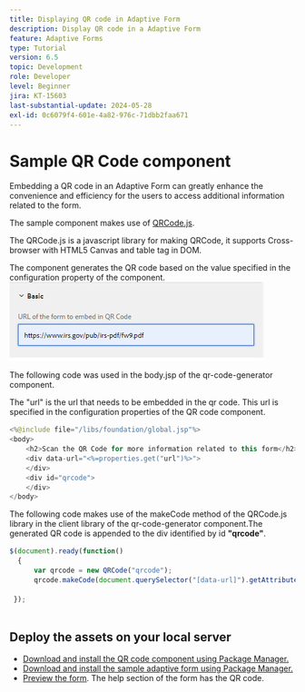 ```yaml
---
title: Displaying QR code in Adaptive Form
description: Display QR code in a Adaptive Form
feature: Adaptive Forms
type: Tutorial
version: 6.5
topic: Development
role: Developer
level: Beginner
jira: KT-15603
last-substantial-update: 2024-05-28
exl-id: 0c6079f4-601e-4a82-976c-71dbb2faa671
---
```

# Sample QR Code component

Embedding a QR code in an Adaptive Form can greatly enhance the convenience and efficiency for the users to access additional information related to the form.

The sample component makes use of [QRCode.js](https://davidshimjs.github.io/qrcodejs/).

The QRCode.js is a javascript library for making QRCode, it supports Cross-browser with HTML5 Canvas and table tag in DOM.

The component generates the QR code based on the value specified in the configuration property of the component.
![image](assets/qr-code-url.png)

The following code was used in the body.jsp of the qr-code-generator component.

The "url" is the url that needs to be embedded in the qr code. This url is specified in the configuration properties of the QR code component.

```java
<%@include file="/libs/foundation/global.jsp"%>
<body>
    <h2>Scan the QR Code for more information related to this form</h2>
    <div data-url="<%=properties.get("url")%>">
    </div>
    <div id="qrcode">
    </div>
</body>


```



The following code makes use of the makeCode method of the QRCode.js library in the client library of the qr-code-generator component.The generated QR code is appended to the div identified by id **"qrcode"**.

``` javascript
$(document).ready(function()
  {
      var qrcode = new QRCode("qrcode");
      qrcode.makeCode(document.querySelector("[data-url]").getAttribute("data-url"));
      
 });



```

## Deploy the assets on your local server

* [Download and install the QR code component using Package Manager.](assets/qrcode.zip)
* [Download and install the sample adaptive form using Package Manager.](assets/form-with-qr-code.zip)
* [Preview the form](http://localhost:4502/content/dam/formsanddocuments/qrcode/w9form/jcr:content?wcmmode=disabled). The help section of the form has the QR code.
